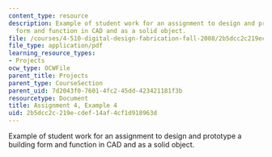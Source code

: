 ```yaml
---
content_type: resource
description: Example of student work for an assignment to design and prototype a building
  form and function in CAD and as a solid object.
file: /courses/4-510-digital-design-fabrication-fall-2008/2b5dcc2c219ecdef14af4cf1d918963d_assn4_example4.pdf
file_type: application/pdf
learning_resource_types:
- Projects
ocw_type: OCWFile
parent_title: Projects
parent_type: CourseSection
parent_uid: 7d2043f0-7601-4fc2-45dd-423421181f3b
resourcetype: Document
title: Assignment 4, Example 4
uid: 2b5dcc2c-219e-cdef-14af-4cf1d918963d
---
```

Example of student work for an assignment to design and prototype a building form and function in CAD and as a solid object.

